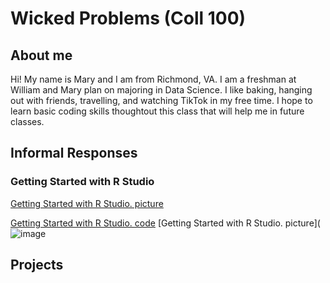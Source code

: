 # Wicked Problems (Coll 100)
## About me
Hi! My name is Mary and I am from Richmond, VA. I am a freshman at William and Mary plan on majoring in Data Science. I like baking, hanging out with friends, travelling, and watching TikTok in my free time. I hope to learn basic coding skills thoughtout this class that will help me in future classes.
## Informal Responses
### Getting Started with R Studio
[Getting Started with R Studio. picture](https://user-images.githubusercontent.com/89928092/132270339-39e76407-0d2b-4637-8685-782145d839d9.png) 

[Getting Started with R Studio. code](https://github.com/MaryDeignan/wicked_problems/blob/main/practicing%20R.R)
[Getting Started with R Studio. picture](![image](https://user-images.githubusercontent.com/89928092/132526878-e6dbd73d-81df-428e-ac8e-27c82fa86f0b.png)

## Projects
